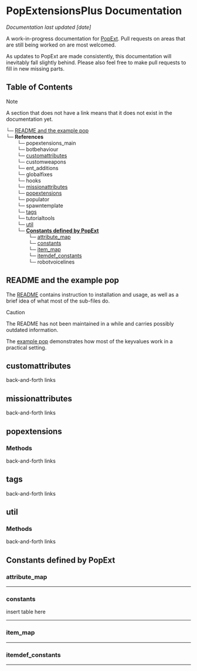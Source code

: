 # PopExtensionsPlus Documentation

*Documentation last updated [date]*

A work-in-progress documentation for [PopExt](https://github.com/potato-tf/PopExtensionsPlus). Pull requests on areas that are still being worked on are most welcomed.

As updates to PopExt are made consistently, this documentation will inevitably fall slightly behind. Please also feel free to make pull requests to fill in new missing parts.

## Table of Contents

> [!NOTE]
> A section that does not have a link means that it does not exist in the documentation yet.

└─ [README and the example pop](#readme-and-the-example-pop)  
└─ **References**  
⠀⠀⠀└─ popextensions_main  
⠀⠀⠀└─ botbehaviour  
⠀⠀⠀└─ [customattributes](#customattributes)  
⠀⠀⠀└─ customweapons  
⠀⠀⠀└─ ent_additions  
⠀⠀⠀└─ globalfixes  
⠀⠀⠀└─ hooks  
⠀⠀⠀└─ [missionattributes](#missionattributes)  
⠀⠀⠀└─ [popextensions](#popextensions)  
⠀⠀⠀└─ populator  
⠀⠀⠀└─ spawntemplate  
⠀⠀⠀└─ [tags](#tags)  
⠀⠀⠀└─ tutorialtools  
⠀⠀⠀└─ [util](#util)  
⠀⠀⠀└─ [**Constants defined by PopExt**](#constants-defined-by-popext)  
⠀⠀⠀⠀⠀⠀└─ [attribute_map](#attribute_map)  
⠀⠀⠀⠀⠀⠀└─ [constants](#constants)  
⠀⠀⠀⠀⠀⠀└─ [item_map](#item_map)  
⠀⠀⠀⠀⠀⠀└─ [itemdef_constants](#itemdef_constants)  
⠀⠀⠀⠀⠀⠀└─ robotvoicelines

## README and the example pop

The [README](https://github.com/potato-tf/PopExtensionsPlus/blob/main/README.md) contains instruction to installation and usage, as well as a brief idea of what most of the sub-files do.

> [!CAUTION]
> The README has not been maintained in a while and carries possibly outdated information.

The [example pop](https://github.com/potato-tf/PopExtensionsPlus/blob/main/scripts/population/mvm_bigrock_vscript.pop) demonstrates how most of the keyvalues work in a practical setting.

## customattributes

back-and-forth links

## missionattributes

back-and-forth links

## popextensions

### Methods

back-and-forth links

## tags

back-and-forth links

## util

### Methods

back-and-forth links

## Constants defined by PopExt

### attribute_map

---

### constants

insert table here

---

### item_map

---

### itemdef_constants

---
